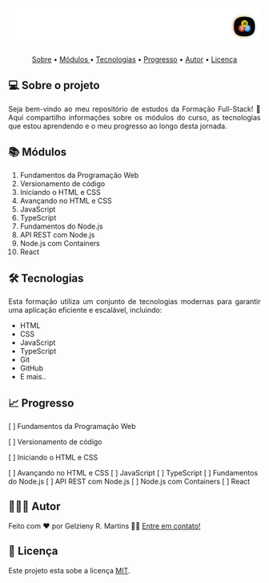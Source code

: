 <h1 align="center">
  <img alt="Logo" title="Fullstack Training" src=".github/img/logo.png"/>
</h1>


<p align="center">
 <a href="#-sobre-o-projeto">Sobre</a> •
 <a href="#-modulos">Módulos </a> •
 <a href="#-tecnologias">Tecnologias</a> • 
 <a href="#-progresso">Progresso</a> • 
 <a href="#-autor">Autor</a> • 
 <a href="#user-content--licença">Licença</a>
</p>


## 💻 Sobre o projeto

<p align="justify">
Seja bem-vindo ao meu repositório de estudos da Formação Full-Stack! 🚀 Aqui compartilho informações sobre os módulos do curso, as tecnologias que estou aprendendo e o meu progresso ao longo desta jornada.
</p>

## 📚 Módulos

1. Fundamentos da Programação Web
2. Versionamento de código
3. Iniciando o HTML e CSS
4. Avançando no HTML e CSS
5. JavaScript
6. TypeScript
7. Fundamentos do Node.js
8. API REST com Node.js
9. Node.js com Containers
10. React

## 🛠 Tecnologias

<p align="justify">Esta formação utiliza um conjunto de tecnologias modernas para garantir uma aplicação eficiente e escalável, incluindo:</p>

* HTML
* CSS
* JavaScript
* TypeScript
* Git
* GitHub
* E mais..

## 📈 Progresso

[ ] Fundamentos da Programação Web 

[ ] Versionamento de código

[ ] Iniciando o HTML e CSS

[ ] Avançando no HTML e CSS
[ ] JavaScript
[ ] TypeScript
[ ] Fundamentos do Node.js
[ ] API REST com Node.js
[ ] Node.js com Containers
[ ] React


## 🧑🏻‍💻 Autor

Feito com ❤️ por Gelzieny R. Martins 👋🏽 [Entre em contato!](https://www.linkedin.com/in/gelzieny/)

## 📝 Licença

Este projeto esta sobe a licença [MIT](./LICENSE).